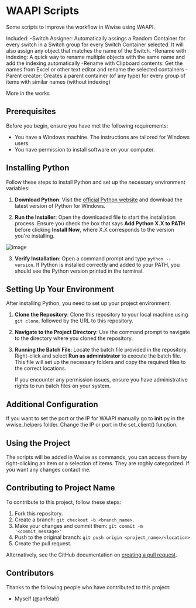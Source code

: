 # WAAPI Scripts

Some scripts to improve the workflow in Wwise using WAAPI.

Included:
-Switch Assigner: Automatically assings a Random Container for every switch in a Switch group for every Switch Container selected. It will also assign any object that matches the name of the Switch.
-Rename with indexing: A quick way to rename multiple objects with the same name and add the indexing automatically
-Rename with Clipboard contents: Get the names from Excel or other text editor and rename the selected containers
-Parent creator: Creates a parent container (of any type) for every group of items with similar names (without indexing)

More in the works
## Prerequisites

Before you begin, ensure you have met the following requirements:

- You have a Windows machine. The instructions are tailored for Windows users.
- You have permission to install software on your computer.

## Installing Python

Follow these steps to install Python and set up the necessary environment variables:

1. **Download Python**: Visit the [official Python website](https://www.python.org/downloads/) and download the latest version of Python for Windows.

2. **Run the Installer**: Open the downloaded file to start the installation process. Ensure you check the box that says **Add Python X.X to PATH** before clicking **Install Now**, where X.X corresponds to the version you're installing.

![image](https://github.com/anfelab/waapi/assets/57996654/76ca4a1a-5e9f-49f1-801d-c050ab798e94)


3. **Verify Installation**: Open a command prompt and type `python --version`. If Python is installed correctly and added to your PATH, you should see the Python version printed in the terminal.

## Setting Up Your Environment

After installing Python, you need to set up your project environment:

1. **Clone the Repository**: Clone this repository to your local machine using `git clone`, followed by the URL to this repository.

2. **Navigate to the Project Directory**: Use the command prompt to navigate to the directory where you cloned the repository.

3. **Running the Batch File**: Locate the batch file provided in the repository. Right-click and select **Run as administrator** to execute the batch file. This file will set up the necessary folders and copy the required files to the correct locations.

   If you encounter any permission issues, ensure you have administrative rights to run batch files on your system.

## Additional Configuration

If you want to set the port or the IP for WAAPI manually go to __init__.py in the wwise_helpers folder. Change the IP or port in the set_client() function.

## Using the Project

The scripts will be added in Wwise as commands, you can access them by right-clicking an item or a selection of items.
They are roghly categorized. If you want any changes contact me.

## Contributing to Project Name

To contribute to this project, follow these steps:

1. Fork this repository.
2. Create a branch: `git checkout -b <branch_name>`.
3. Make your changes and commit them: `git commit -m '<commit_message>'`
4. Push to the original branch: `git push origin <project_name>/<location>`
5. Create the pull request.

Alternatively, see the GitHub documentation on [creating a pull request](https://help.github.com/articles/creating-a-pull-request/).

## Contributors

Thanks to the following people who have contributed to this project:

- Myself (@anfelab)

